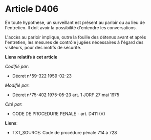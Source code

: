 # Article D406

En toute hypothèse, un surveillant est présent au parloir ou au lieu de l'entretien. Il doit avoir la possibilité d'entendre
les conversations.

L'accès au parloir implique, outre la fouille des détenus avant et après l'entretien, les mesures de contrôle jugées
nécessaires à l'égard des visiteurs, pour des motifs de sécurité.

**Liens relatifs à cet article**

_Codifié par_:

  - Décret n°59-322 1959-02-23

_Modifié par_:

  - Décret n°75-402 1975-05-23 art. 1 JORF 27 mai 1975

_Cité par_:

  - CODE DE PROCEDURE PENALE - art. D411 (V)

**Liens**:

  - TXT_SOURCE: Code de procédure pénale 714 à 728
